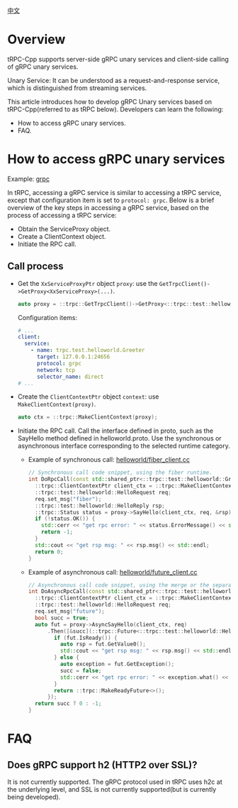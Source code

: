 [中文](../zh/grpc_protocol_client.md)

# Overview

tRPC-Cpp supports server-side gRPC unary services and client-side calling of gRPC unary services.

Unary Service: It can be understood as a request-and-response service, which is distinguished from streaming services.

This article introduces how to develop gRPC Unary services based on tRPC-Cpp(referred to as tRPC below). Developers can
learn the following:

* How to access gRPC unary services.
* FAQ.

# How to access gRPC unary services

Example: [grpc](../../examples/features/grpc)

In tRPC, accessing a gRPC service is similar to accessing a tRPC service, except that configuration item is set
to `protocol: grpc`.
Below is a brief overview of the key steps in accessing a gRPC service, based on the process of
accessing a tRPC service:

* Obtain the ServiceProxy object.
* Create a ClientContext object.
* Initiate the RPC call.

## Call process

* Get the `XxServiceProxyPtr` object `proxy`: use the `GetTrpcClient()->GetProxy<XxServiceProxy>(...)`.

  ```cpp
  auto proxy = ::trpc::GetTrpcClient()->GetProxy<::trpc::test::helloworld::GreeterServiceProxy>("xx_service_name")
  ```
  
  Configuration items:
  
  ```yaml
  # ...
  client:
    service:
      - name: trpc.test.helloworld.Greeter
        target: 127.0.0.1:24656
        protocol: grpc
        network: tcp
        selector_name: direct
  # ...
  ```

* Create the `ClientContextPtr` object `context`: use `MakeClientContext(proxy)`.

  ```cpp
  auto ctx = ::trpc::MakeClientContext(proxy);
  ```

* Initiate the RPC call. Call the interface defined in proto, such as the SayHello method defined in helloworld.proto.
Use the synchronous or asynchronous interface corresponding to the selected runtime category.

  * Example of synchronous call: [helloworld/fiber_client.cc](../../examples/helloworld/test/fiber_client.cc)
  
    ```cpp
    // Synchronous call code snippet, using the fiber runtime.
    int DoRpcCall(const std::shared_ptr<::trpc::test::helloworld::GreeterServiceProxy>& proxy) {
      ::trpc::ClientContextPtr client_ctx = ::trpc::MakeClientContext(proxy);
      ::trpc::test::helloworld::HelloRequest req;
      req.set_msg("fiber");
      ::trpc::test::helloworld::HelloReply rsp;
      ::trpc::Status status = proxy->SayHello(client_ctx, req, &rsp);
      if (!status.OK()) {
        std::cerr << "get rpc error: " << status.ErrorMessage() << std::endl;
        return -1;
      }
      std::cout << "get rsp msg: " << rsp.msg() << std::endl;
      return 0;
    }
    ```

  * Example of asynchronous call: [helloworld/future_client.cc](../../examples/helloworld/test/future_client.cc)

    ```cpp
    // Asynchronous call code snippet, using the merge or the separate runtime.
    int DoAsyncRpcCall(const std::shared_ptr<::trpc::test::helloworld::GreeterServiceProxy>& proxy) {
      ::trpc::ClientContextPtr client_ctx = ::trpc::MakeClientContext(proxy);
      ::trpc::test::helloworld::HelloRequest req;
      req.set_msg("future");
      bool succ = true;
      auto fut = proxy->AsyncSayHello(client_ctx, req)
          .Then([&succ](::trpc::Future<::trpc::test::helloworld::HelloReply>&& fut) {
            if (fut.IsReady()) {
              auto rsp = fut.GetValue0();
              std::cout << "get rsp msg: " << rsp.msg() << std::endl;
            } else {
              auto exception = fut.GetException();
              succ = false;
              std::cerr << "get rpc error: " << exception.what() << std::endl;
            }
            return ::trpc::MakeReadyFuture<>();
          });
      return succ ? 0 : -1;
    }
    ```

# FAQ

## Does gRPC support h2 (HTTP2 over SSL)?

It is not currently supported. The gRPC protocol used in tRPC uses h2c at the underlying level, and SSL is not currently
supported(but is currently being developed).
